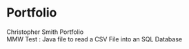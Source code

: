 # Portfolio
Christopher Smith Portfolio <br />
MMW Test : Java file to read a CSV File into an SQL Database
